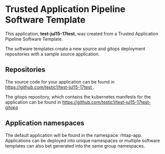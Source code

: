 # Trusted Application Pipeline Software Template

This application, **test-jul15-17test**, was created from a Trusted Application Pipeline Software Template.

The software templates create a new source and gitops deployment repositories with a sample source application. 

## Repositories

The source code for your application can be found in [https://github.com/testjc1/test-jul15-17test ](https://github.com/testjc1/test-jul15-17test ).
 
The gitops repository, which contains the kubernetes manifests for the application can be found in 
[https://github.com/testjc1/test-jul15-17test-gitops ](https://github.com/testjc1/test-jul15-17test-gitops ) 

## Application namespaces 

The default application will be found in the namespace: rhtap-app. Applications can be deployed into unique namespaces or multiple software templates can also bet generated into the same group namespaces.  